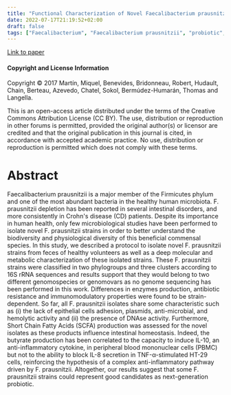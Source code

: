 ```yaml
---
title: "Functional Characterization of Novel Faecalibacterium prausnitzii Strains Isolated from Healthy Volunteers: A Step Forward in the Use of F. prausnitzii as a Next-Generation Probiotic"
date: 2022-07-17T21:19:52+02:00
draft: false
tags: ["Faecalibacterium", "Faecalibacterium prausnitzii", "probiotic", "molecular and metabolic characterization", "microbiota"] 
---
```


[Link to paper](https://pubmed.ncbi.nlm.nih.gov/28713353/)

#### Copyright and License Information

Copyright © 2017 Martín, Miquel, Benevides, Bridonneau, Robert, Hudault, Chain, Berteau, Azevedo, Chatel, Sokol, Bermúdez-Humarán, Thomas and Langella.

This is an open-access article distributed under the terms of the Creative Commons Attribution License (CC BY). The use, distribution or reproduction in other forums is permitted, provided the original author(s) or licensor are credited and that the original publication in this journal is cited, in accordance with accepted academic practice. No use, distribution or reproduction is permitted which does not comply with these terms.

# Abstract

Faecalibacterium prausnitzii is a major member of the Firmicutes phylum and one of the most abundant bacteria in the healthy human microbiota. F. prausnitzii depletion has been reported in several intestinal disorders, and more consistently in Crohn's disease (CD) patients. Despite its importance in human health, only few microbiological studies have been performed to isolate novel F. prausnitzii strains in order to better understand the biodiversity and physiological diversity of this beneficial commensal species. In this study, we described a protocol to isolate novel F. prausnitzii strains from feces of healthy volunteers as well as a deep molecular and metabolic characterization of these isolated strains. These F. prausnitzii strains were classified in two phylogroups and three clusters according to 16S rRNA sequences and results support that they would belong to two different genomospecies or genomovars as no genome sequencing has been performed in this work. Differences in enzymes production, antibiotic resistance and immunomodulatory properties were found to be strain-dependent. So far, all F. prausnitzii isolates share some characteristic such as (i) the lack of epithelial cells adhesion, plasmids, anti-microbial, and hemolytic activity and (ii) the presence of DNAse activity. Furthermore, Short Chain Fatty Acids (SCFA) production was assessed for the novel isolates as these products influence intestinal homeostasis. Indeed, the butyrate production has been correlated to the capacity to induce IL-10, an anti-inflammatory cytokine, in peripheral blood mononuclear cells (PBMC) but not to the ability to block IL-8 secretion in TNF-α-stimulated HT-29 cells, reinforcing the hypothesis of a complex anti-inflammatory pathway driven by F. prausnitzii. Altogether, our results suggest that some F. prausnitzii strains could represent good candidates as next-generation probiotic. 
